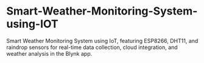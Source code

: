 # Smart-Weather-Monitoring-System-using-IOT
Smart Weather Monitoring System using IoT, featuring ESP8266, DHT11, and raindrop sensors for real-time data collection, cloud integration, and weather analysis in the Blynk app.
